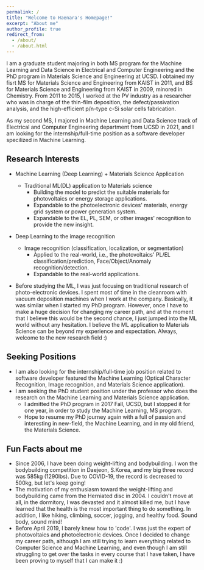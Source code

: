 ```yaml
---
permalink: /
title: "Welcome to Haenara's Homepage!"
excerpt: "About me"
author_profile: true
redirect_from: 
  - /about/
  - /about.html
---
```


I am a graduate student majoring in both MS program for the Machine Learning and Data Science in Electrical and Computer Engineering and the PhD program in Materials Science and Engineering at UCSD. I obtained my fisrt MS for Materials Science and Engineering from KAIST in 2011, and BS for Materials Science and Engineering from KAIST in 2009, minored in Chemistry. From 2011 to 2015, I worked at the PV industry as a researcher who was in charge of the thin-film deposition, the defect/passivation analysis, and the high-efficient p/n-type c-Si solar cells fabrication.

As my second MS, I majored in Machine Learning and Data Science track of Electrical and Computer Engineering department from UCSD in 2021, and I am looking for the internship/full-time position as a software developer specilized in Machine Learning.

Research Interests
------
* Machine Learning (Deep Learning) + Materials Science Application
  * Traditional ML(DL) application to Materials science
    * Building the model to predict the suitable materials for photovoltaics or energy storage applications. 
    * Expandable to the photoelectronic devices' materials, energy grid system or power generation system.
    * Expandable to the EL, PL, SEM, or other images' recognition to provide the new insight.
* Deep Learning to the image recognition
  * Image recognition (classification, localization, or segmentation)
    * Applied to the real-world, i.e., the photovoltaics' PL/EL classification/prediction, Face/Object/Anomaly recognition/detection.
    * Expandable to the real-world applications.

* Before studying the ML, I was just focusing on traditional research of photo-electronic devices. I spent most of time in the cleanroom with vacuum deposition machines when I work at the company. Basically, it was similar when I started my PhD program. However, once I have to make a huge decision for changing my career path, and at the moment that I believe this would be the second chance, I just jumped into the ML world without any hesitation. I believe the ML application to Materials Science can be beyond my experience and expectation. Always, welcome to the new research field :)

Seeking Positions
------
* I am also looking for the internship/full-time job position related to software developer featured the Machine Learning (Optical Character Recognition, Image recognition, and Materials Science application). 
* I am seeking the PhD student position under the professor who does the research on the Machine Learning and Materials Science application.
  * I admitted the PhD program in 2017 Fall, UCSD, but I stopped it for one year, in order to study the Machine Learning, MS program. 
  * Hope to resume my PhD journey again with a full of passion and interesting in new-field, the Machine Learning, and in my old friend, the Materials Science.

Fun Facts about me
------
* Since 2006, I have been doing weight-lifting and bodybuilding. I won the bodybuilding competition in Daejeon, S.Korea, and my big three record was 585kg (1290lbs). Due to COVID-19, the record is decreased to 500kg, but let's keep going!
* The motivation of my enthusiasm toward the weight-lifting and bodybuilding came from the Herniated disc in 2004. I couldn't move at all, in the dormitory, I was devasted and it almost killed me, but I have learned that the health is the most important thing to do something. In addition, I like hiking, climbing, soccer, jogging, and healthy food. Sound body, sound mind!
* Before April 2019, I barely knew how to 'code'. I was just the expert of photovoltaics and photoelectronic devices. Once I decided to change my career path, although I am still trying to learn everything related to Computer Science and Machine Learning, and even though I am still struggling to get over the tasks in every course that I have taken, I have been proving to myself that I can make it :) 
